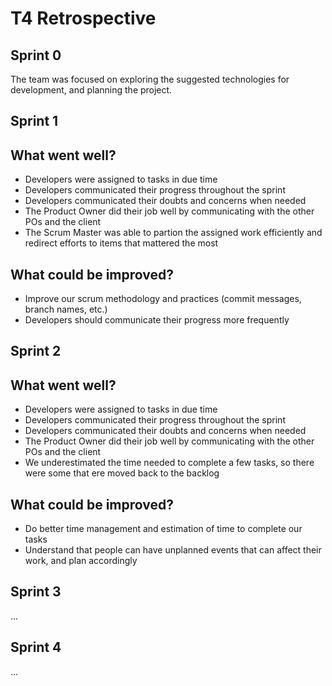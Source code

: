 # T4 Retrospective

## Sprint 0

The team was focused on exploring the suggested technologies for development, and planning the project.

## Sprint 1

## What went well?

- Developers were assigned to tasks in due time
- Developers communicated their progress throughout the sprint
- Developers communicated their doubts and concerns when needed
- The Product Owner did their job well by communicating with the other POs and the client
- The Scrum Master was able to partion the assigned work efficiently and redirect efforts to items that mattered the most

## What could be improved?

- Improve our scrum methodology and practices (commit messages, branch names, etc.)
- Developers should communicate their progress more frequently

## Sprint 2

## What went well?

- Developers were assigned to tasks in due time
- Developers communicated their progress throughout the sprint
- Developers communicated their doubts and concerns when needed
- The Product Owner did their job well by communicating with the other POs and the client
- We underestimated the time needed to complete a few tasks, so there were some that ere moved back to the backlog

## What could be improved?

- Do better time management and estimation of time to complete our tasks
- Understand that people can have unplanned events that can affect their work, and plan accordingly

## Sprint 3

...

## Sprint 4

...
